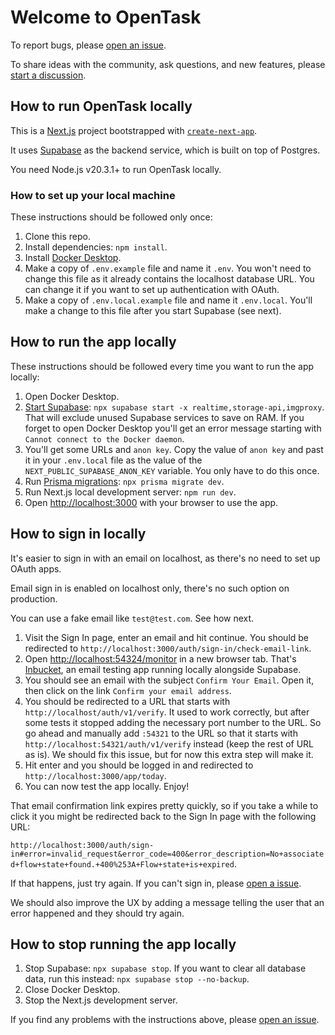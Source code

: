 # Welcome to OpenTask

To report bugs, please [open an issue](https://github.com/flsilva/opentask/issues).

To share ideas with the community, ask questions, and new features, please [start a discussion](https://github.com/flsilva/opentask/discussions).

## How to run OpenTask locally

This is a [Next.js](https://nextjs.org/) project bootstrapped with [`create-next-app`](https://github.com/vercel/next.js/tree/canary/packages/create-next-app).

It uses [Supabase](https://supabase.com/) as the backend service, which is built on top of Postgres.

You need Node.js v20.3.1+ to run OpenTask locally.

### How to set up your local machine

These instructions should be followed only once:

1. Clone this repo.
2. Install dependencies: `npm install`.
3. Install [Docker Desktop](https://www.docker.com/products/docker-desktop/).
4. Make a copy of `.env.example` file and name it `.env`.
   You won't need to change this file as it already contains the localhost database URL.
   You can change it if you want to set up authentication with OAuth.
5. Make a copy of `.env.local.example` file and name it `.env.local`.
   You'll make a change to this file after you start Supabase (see next).

## How to run the app locally

These instructions should be followed every time you want to run the app locally:

1. Open Docker Desktop.
2. [Start Supabase](https://supabase.com/docs/reference/cli/supabase-start): `npx supabase start -x realtime,storage-api,imgproxy`. That will exclude unused Supabase services to save on RAM. If you forget to open Docker Desktop you'll get an error message starting with `Cannot connect to the Docker daemon`.
3. You'll get some URLs and `anon key`. Copy the value of `anon key` and past it in your `.env.local` file as the value of the `NEXT_PUBLIC_SUPABASE_ANON_KEY` variable. You only have to do this once.
4. Run [Prisma migrations](https://www.prisma.io/docs/reference/api-reference/command-reference#migrate-dev): `npx prisma migrate dev`.
5. Run Next.js local development server: `npm run dev`.
6. Open [http://localhost:3000](http://localhost:3000) with your browser to use the app.

## How to sign in locally

It's easier to sign in with an email on localhost, as there's no need to set up OAuth apps.

Email sign in is enabled on localhost only, there's no such option on production.

You can use a fake email like `test@test.com`. See how next.

1. Visit the Sign In page, enter an email and hit continue. You should be redirected to `http://localhost:3000/auth/sign-in/check-email-link`.
2. Open [http://localhost:54324/monitor](http://localhost:54324/monitor) in a new browser tab. That's [Inbucket](https://inbucket.org/), an email testing app running locally alongside Supabase.
3. You should see an email with the subject `Confirm Your Email`. Open it, then click on the link `Confirm your email address`.
4. You should be redirected to a URL that starts with `http://localhost/auth/v1/verify`. It used to work correctly, but after some tests it stopped adding the necessary port number to the URL. So go ahead and manually add `:54321` to the URL so that it starts with `http://localhost:54321/auth/v1/verify` instead (keep the rest of URL as is). We should fix this issue, but for now this extra step will make it.
5. Hit enter and you should be logged in and redirected to `http://localhost:3000/app/today`.
6. You can now test the app locally. Enjoy!

That email confirmation link expires pretty quickly, so if you take a while to click it you might be redirected back to the Sign In page with the following URL:

`http://localhost:3000/auth/sign-in#error=invalid_request&error_code=400&error_description=No+associated+flow+state+found.+400%253A+Flow+state+is+expired`.

If that happens, just try again. If you can't sign in, please [open a issue](https://github.com/flsilva/opentask/issues).

We should also improve the UX by adding a message telling the user that an error happened and they should try again.

## How to stop running the app locally

1. Stop Supabase: `npx supabase stop`. If you want to clear all database data, run this instead: `npx supabase stop --no-backup`.
2. Close Docker Desktop.
3. Stop the Next.js development server.

If you find any problems with the instructions above, please [open an issue](https://github.com/flsilva/opentask/issues).

